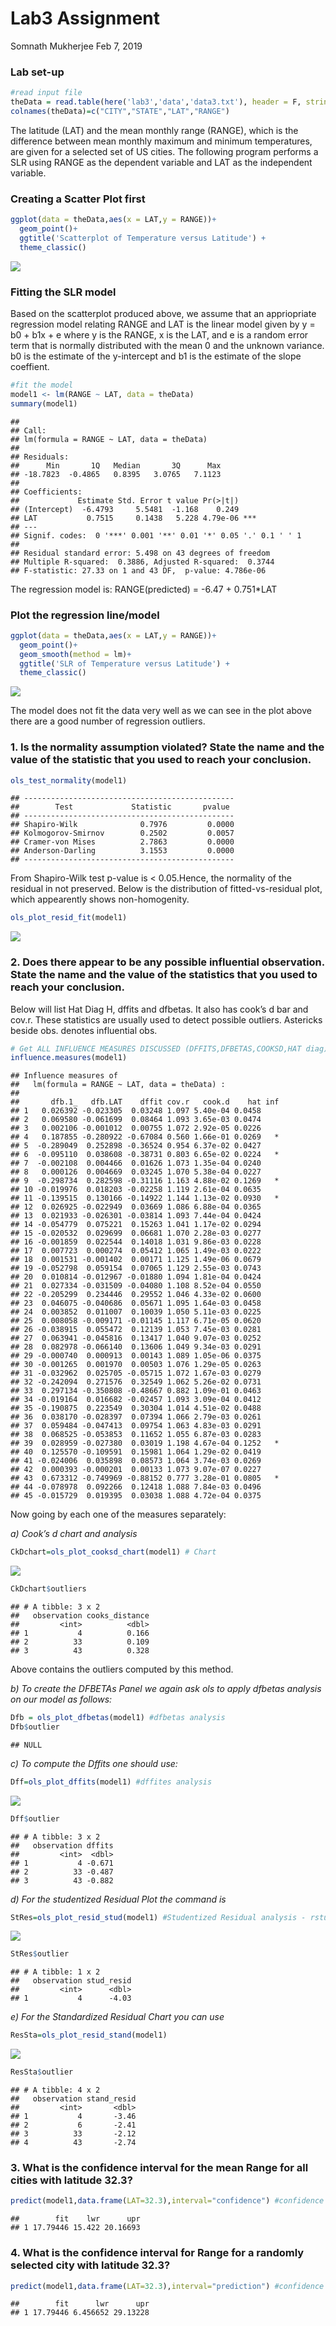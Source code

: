 Lab3 Assignment
================
Somnath Mukherjee
Feb 7, 2019

### Lab set-up

``` r
#read input file
theData = read.table(here('lab3','data','data3.txt'), header = F, stringsAsFactors = T) #use here() function to specify path
colnames(theData)=c("CITY","STATE","LAT","RANGE")
```

The latitude (LAT) and the mean monthly range (RANGE), which is the difference between mean monthly maximum and minimum temperatures, are given for a selected set of US cities. The following program performs a SLR using RANGE as the dependent variable and LAT as the independent variable.

### Creating a Scatter Plot first

``` r
ggplot(data = theData,aes(x = LAT,y = RANGE))+
  geom_point()+
  ggtitle('Scatterplot of Temperature versus Latitude') +
  theme_classic()
```

![](Lab3_Assignment__files/figure-markdown_github/unnamed-chunk-3-1.png)

### Fitting the SLR model

Based on the scatterplot produced above, we assume that an appriopriate regression model relating RANGE and LAT is the linear model given by
y = b0 + b1x + e
where y is the RANGE, x is the LAT, and e is a random error term that is normally distributed with the mean 0 and the unknown variance.
b0 is the estimate of the y-intercept and b1 is the estimate of the slope coeffient.

``` r
#fit the model
model1 <‐ lm(RANGE ~ LAT, data = theData)
summary(model1)
```

    ## 
    ## Call:
    ## lm(formula = RANGE ~ LAT, data = theData)
    ## 
    ## Residuals:
    ##      Min       1Q   Median       3Q      Max 
    ## -18.7823  -0.4865   0.8395   3.0765   7.1123 
    ## 
    ## Coefficients:
    ##             Estimate Std. Error t value Pr(>|t|)    
    ## (Intercept)  -6.4793     5.5481  -1.168    0.249    
    ## LAT           0.7515     0.1438   5.228 4.79e-06 ***
    ## ---
    ## Signif. codes:  0 '***' 0.001 '**' 0.01 '*' 0.05 '.' 0.1 ' ' 1
    ## 
    ## Residual standard error: 5.498 on 43 degrees of freedom
    ## Multiple R-squared:  0.3886, Adjusted R-squared:  0.3744 
    ## F-statistic: 27.33 on 1 and 43 DF,  p-value: 4.786e-06

The regression model is:
RANGE(predicted) = -6.47 + 0.751\*LAT

### Plot the regression line/model

``` r
ggplot(data = theData,aes(x = LAT,y = RANGE))+
  geom_point()+
  geom_smooth(method = lm)+
  ggtitle('SLR of Temperature versus Latitude') +
  theme_classic()
```

![](Lab3_Assignment__files/figure-markdown_github/unnamed-chunk-5-1.png)

The model does not fit the data very well as we can see in the plot above there are a good number of regression outliers.

### 1. Is the normality assumption violated? State the name and the value of the statistic that you used to reach your conclusion.

``` r
ols_test_normality(model1)
```

    ## -----------------------------------------------
    ##        Test             Statistic       pvalue  
    ## -----------------------------------------------
    ## Shapiro-Wilk              0.7976         0.0000 
    ## Kolmogorov-Smirnov        0.2502         0.0057 
    ## Cramer-von Mises          2.7863         0.0000 
    ## Anderson-Darling          3.1553         0.0000 
    ## -----------------------------------------------

From Shapiro-Wilk test p-value is &lt; 0.05.Hence, the normality of the residual in not preserved.
Below is the distribution of fitted-vs-residual plot, which appearently shows non-homogenity.

``` r
ols_plot_resid_fit(model1)
```

![](Lab3_Assignment__files/figure-markdown_github/unnamed-chunk-7-1.png)

### 2. Does there appear to be any possible influential observation. State the name and the value of the statistics that you used to reach your conclusion.

Below will list Hat Diag H, dffits and dfbetas. It also has cook’s d bar and cov.r. These statistics are usually used to detect possible outliers.
Astericks beside obs. denotes influential obs.

``` r
# Get ALL INFLUENCE MEASURES DISCUSSED (DFFITS,DFBETAS,COOKSD,HAT diag)
influence.measures(model1)
```

    ## Influence measures of
    ##   lm(formula = RANGE ~ LAT, data = theData) :
    ## 
    ##       dfb.1_   dfb.LAT    dffit cov.r   cook.d    hat inf
    ## 1   0.026392 -0.023305  0.03248 1.097 5.40e-04 0.0458    
    ## 2   0.069580 -0.061699  0.08464 1.093 3.65e-03 0.0474    
    ## 3   0.002106 -0.001012  0.00755 1.072 2.92e-05 0.0226    
    ## 4   0.187855 -0.280922 -0.67084 0.560 1.66e-01 0.0269   *
    ## 5  -0.289049  0.252898 -0.36524 0.954 6.37e-02 0.0427    
    ## 6  -0.095110  0.038608 -0.38731 0.803 6.65e-02 0.0224   *
    ## 7  -0.002108  0.004466  0.01626 1.073 1.35e-04 0.0240    
    ## 8   0.000126  0.004669  0.03245 1.070 5.38e-04 0.0227    
    ## 9  -0.298734  0.282598 -0.31116 1.163 4.88e-02 0.1269   *
    ## 10 -0.019976  0.018203 -0.02258 1.119 2.61e-04 0.0635    
    ## 11 -0.139515  0.130166 -0.14922 1.144 1.13e-02 0.0930   *
    ## 12  0.026925 -0.022949  0.03669 1.086 6.88e-04 0.0365    
    ## 13  0.021933 -0.026301 -0.03814 1.093 7.44e-04 0.0424    
    ## 14 -0.054779  0.075221  0.15263 1.041 1.17e-02 0.0294    
    ## 15 -0.020532  0.029699  0.06681 1.070 2.28e-03 0.0277    
    ## 16 -0.001859  0.022544  0.14018 1.031 9.86e-03 0.0228    
    ## 17  0.007723  0.000274  0.05412 1.065 1.49e-03 0.0222    
    ## 18  0.001531 -0.001402  0.00171 1.125 1.49e-06 0.0679    
    ## 19 -0.052798  0.059154  0.07065 1.129 2.55e-03 0.0743    
    ## 20  0.010814 -0.012967 -0.01880 1.094 1.81e-04 0.0424    
    ## 21  0.027334 -0.031509 -0.04080 1.108 8.52e-04 0.0550    
    ## 22 -0.205299  0.234446  0.29552 1.046 4.33e-02 0.0600    
    ## 23  0.046075 -0.040686  0.05671 1.095 1.64e-03 0.0458    
    ## 24  0.003852  0.011007  0.10039 1.050 5.11e-03 0.0225    
    ## 25  0.008058 -0.009171 -0.01145 1.117 6.71e-05 0.0620    
    ## 26 -0.038915  0.055472  0.12139 1.053 7.45e-03 0.0281    
    ## 27  0.063941 -0.045816  0.13417 1.040 9.07e-03 0.0252    
    ## 28  0.082978 -0.066140  0.13606 1.049 9.34e-03 0.0291    
    ## 29 -0.000740  0.000913  0.00143 1.089 1.05e-06 0.0375    
    ## 30 -0.001265  0.001970  0.00503 1.076 1.29e-05 0.0263    
    ## 31 -0.032962  0.025705 -0.05715 1.072 1.67e-03 0.0279    
    ## 32 -0.242094  0.271576  0.32549 1.062 5.26e-02 0.0731    
    ## 33  0.297134 -0.350808 -0.48667 0.882 1.09e-01 0.0463    
    ## 34 -0.019164  0.016682 -0.02457 1.093 3.09e-04 0.0412    
    ## 35 -0.190875  0.223549  0.30304 1.014 4.51e-02 0.0488    
    ## 36  0.038170 -0.028397  0.07394 1.066 2.79e-03 0.0261    
    ## 37  0.059484 -0.047413  0.09754 1.063 4.83e-03 0.0291    
    ## 38  0.068525 -0.053853  0.11652 1.055 6.87e-03 0.0283    
    ## 39  0.028959 -0.027380  0.03019 1.198 4.67e-04 0.1252   *
    ## 40  0.125570 -0.109591  0.15981 1.064 1.29e-02 0.0419    
    ## 41 -0.024006  0.035898  0.08573 1.064 3.74e-03 0.0269    
    ## 42  0.000393 -0.000201  0.00133 1.073 9.07e-07 0.0227    
    ## 43  0.673312 -0.749969 -0.88152 0.777 3.28e-01 0.0805   *
    ## 44 -0.078978  0.092266  0.12418 1.088 7.84e-03 0.0496    
    ## 45 -0.015729  0.019395  0.03038 1.088 4.72e-04 0.0375

Now going by each one of the measures separately:

*a) Cook’s d chart and analysis*

``` r
CkDchart=ols_plot_cooksd_chart(model1) # Chart
```

![](Lab3_Assignment__files/figure-markdown_github/unnamed-chunk-9-1.png)

``` r
CkDchart$outliers 
```

    ## # A tibble: 3 x 2
    ##   observation cooks_distance
    ##         <int>          <dbl>
    ## 1           4          0.166
    ## 2          33          0.109
    ## 3          43          0.328

Above contains the outliers computed by this method.

*b) To create the DFBETAs Panel we again ask ols to apply dfbetas analysis on our model as follows:*

``` r
Dfb = ols_plot_dfbetas(model1) #dfbetas analysis
Dfb$outlier
```

    ## NULL

*c) To compute the Dffits one should use:*

``` r
Dff=ols_plot_dffits(model1) #dffites analysis
```

![](Lab3_Assignment__files/figure-markdown_github/unnamed-chunk-12-1.png)

``` r
Dff$outlier
```

    ## # A tibble: 3 x 2
    ##   observation dffits
    ##         <int>  <dbl>
    ## 1           4 -0.671
    ## 2          33 -0.487
    ## 3          43 -0.882

*d) For the studentized Residual Plot the command is*

``` r
StRes=ols_plot_resid_stud(model1) #Studentized Residual analysis - rstudent
```

![](Lab3_Assignment__files/figure-markdown_github/unnamed-chunk-13-1.png)

``` r
StRes$outlier
```

    ## # A tibble: 1 x 2
    ##   observation stud_resid
    ##         <int>      <dbl>
    ## 1           4      -4.03

*e) For the Standardized Residual Chart you can use*

``` r
ResSta=ols_plot_resid_stand(model1)
```

![](Lab3_Assignment__files/figure-markdown_github/unnamed-chunk-14-1.png)

``` r
ResSta$outlier
```

    ## # A tibble: 4 x 2
    ##   observation stand_resid
    ##         <int>       <dbl>
    ## 1           4       -3.46
    ## 2           6       -2.41
    ## 3          33       -2.12
    ## 4          43       -2.74

### 3. What is the confidence interval for the mean Range for all cities with latitude 32.3?

``` r
predict(model1,data.frame(LAT=32.3),interval="confidence") #confidence for mean at 95%
```

    ##        fit    lwr      upr
    ## 1 17.79446 15.422 20.16693

### 4. What is the confidence interval for Range for a randomly selected city with latitude 32.3?

``` r
predict(model1,data.frame(LAT=32.3),interval="prediction") #confidence for fitted at 95%
```

    ##        fit      lwr      upr
    ## 1 17.79446 6.456652 29.13228
